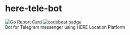 # here-tele-bot
[![Go Report Card](https://goreportcard.com/badge/github.com/artemnikitin/here-tele-bot)](https://goreportcard.com/report/github.com/artemnikitin/here-tele-bot)   [![codebeat badge](https://codebeat.co/badges/2f9070b4-5558-4cdf-b77d-607eff17a170)](https://codebeat.co/projects/github-com-artemnikitin-here-tele-bot)   
Bot for Telegram messenger using HERE Location Platform
